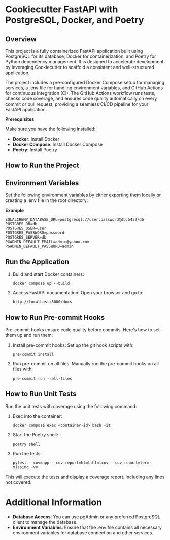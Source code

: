 # **Cookiecutter FastAPI with PostgreSQL, Docker, and Poetry**

## **Overview**
This project is a fully containerized FastAPI application built using PostgreSQL for its database, 
Docker for containerization, and Poetry for Python dependency management. It is designed to accelerate development 
by leveraging Cookiecutter to scaffold a consistent and well-structured application.

The project includes a pre-configured Docker Compose setup for managing services, a .env file for 
handling environment variables, and GitHub Actions for continuous integration (CI). The GitHub Actions workflow 
runs tests, checks code coverage, and ensures code quality automatically on every commit or pull request, 
providing a seamless CI/CD pipeline for your FastAPI application.

**Prerequisites**

Make sure you have the following installed:
- **Docker**: Install Docker
- **Docker Compose**: Install Docker Compose
- **Poetry**: Install Poetry


## **How to Run the Project**

## **Environment Variables**

Set the following environment variables by either exporting them locally or 
creating a .env file in the root directory:

**Example**

```doctest
SQLALCHEMY_DATABASE_URL=postgresql://user:password@db:5432/db
POSTGRES_DB=db
POSTGRES_USER=user
POSTGRES_PASSWORD=password
POSTGRES_SERVER=db
PGADMIN_DEFAULT_EMAIL=admin@yahoo.com
PGADMIN_DEFAULT_PASSWORD=admin
```

## **Run the Application**
1. Build and start Docker containers:
    ```commandline 
   docker compose up --build

2. Access FastAPI documentation: Open your browser and go to:
    ```commandline 
   http://localhost:8000/docs

## **How to Run Pre-commit Hooks**
Pre-commit hooks ensure code quality before commits. Here's how to set them up and run them:

1. Install pre-commit hooks: Set up the git hook scripts with:
    ```commandline 
   pre-commit install

2. Run pre-commit on all files: Manually run the pre-commit hooks on all files with:
    ```commandline 
   pre-commit run --all-files
## **How to Run Unit Tests**

Run the unit tests with coverage using the following command:

1. Exec into the container:
    ```commandline 
   docker compose exec <container-id> bash -it

2. Start the Poetry shell:
    ```commandline 
   poetry shell

3. Run the tests:
    ```commandline 
   pytest --cov=app --cov-report=html:htmlcov --cov-report=term-missing -vv

This will execute the tests and display a coverage report, including any lines not covered.

# **Additional Information**
- **Database Access**: You can use pgAdmin or any preferred PostgreSQL client to manage the database.
- **Environment Variables**: Ensure that the .env file contains all necessary environment variables for
database connection and other services.

